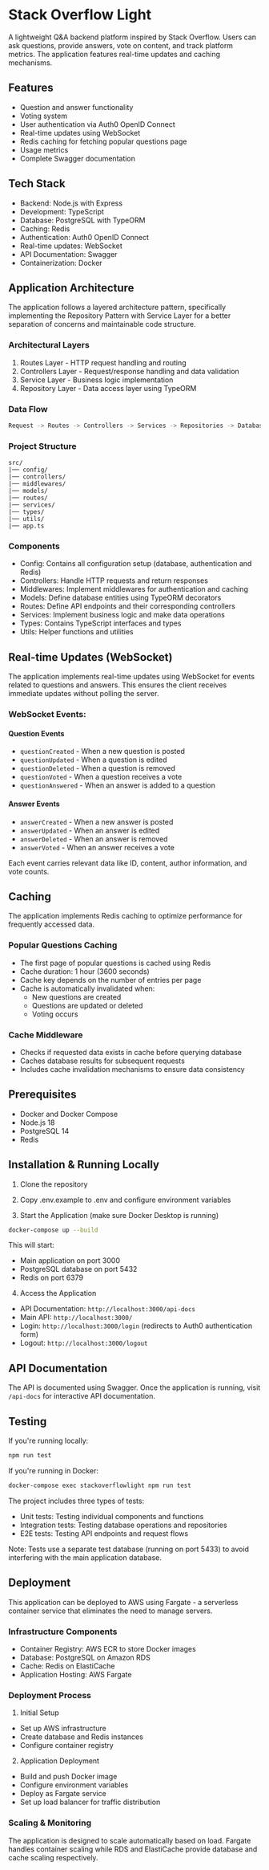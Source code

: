 # Stack Overflow Light
A lightweight Q&A backend platform inspired by Stack Overflow. Users can ask questions, provide answers, vote on content, and track platform metrics. The application features real-time updates and caching mechanisms.

## Features
* Question and answer functionality
* Voting system
* User authentication via Auth0 OpenID Connect
* Real-time updates using WebSocket
* Redis caching for fetching popular questions page
* Usage metrics
* Complete Swagger documentation

## Tech Stack
* Backend: Node.js with Express
* Development: TypeScript
* Database: PostgreSQL with TypeORM
* Caching: Redis
* Authentication: Auth0 OpenID Connect
* Real-time updates: WebSocket
* API Documentation: Swagger
* Containerization: Docker

## Application Architecture
The application follows a layered architecture pattern, specifically implementing the Repository Pattern with Service Layer for a better separation of concerns and maintainable code structure.

### Architectural Layers
1. Routes Layer - HTTP request handling and routing
2. Controllers Layer - Request/response handling and data validation
3. Service Layer - Business logic implementation
4. Repository Layer - Data access layer using TypeORM

### Data Flow
```bash
Request -> Routes -> Controllers -> Services -> Repositories -> Database
```

### Project Structure
```
src/
|── config/            
|── controllers/        
|── middlewares/        
|── models/              
|── routes/             
|── services/            
|── types/               
|── utils/               
|── app.ts               
```

### Components
* Config: Contains all configuration setup (database, authentication and Redis)
* Controllers: Handle HTTP requests and return responses
* Middlewares: Implement middlewares for authentication and caching
* Models: Define database entities using TypeORM decorators
* Routes: Define API endpoints and their corresponding controllers
* Services: Implement business logic and make data operations
* Types: Contains TypeScript interfaces and types
* Utils: Helper functions and utilities

## Real-time Updates (WebSocket)

The application implements real-time updates using WebSocket for events related to questions and answers. This ensures the client receives immediate updates without polling the server.

### WebSocket Events:

#### Question Events
* `questionCreated` - When a new question is posted
* `questionUpdated` - When a question is edited
* `questionDeleted` - When a question is removed
* `questionVoted` - When a question receives a vote
* `questionAnswered` - When an answer is added to a question

#### Answer Events
* `answerCreated` - When a new answer is posted
* `answerUpdated` - When an answer is edited
* `answerDeleted` - When an answer is removed
* `answerVoted` - When an answer receives a vote

Each event carries relevant data like ID, content, author information, and vote counts.

## Caching

The application implements Redis caching to optimize performance for frequently accessed data.

### Popular Questions Caching
* The first page of popular questions is cached using Redis
* Cache duration: 1 hour (3600 seconds)
* Cache key depends on the number of entries per page
* Cache is automatically invalidated when:
  * New questions are created
  * Questions are updated or deleted
  * Voting occurs

### Cache Middleware
* Checks if requested data exists in cache before querying database
* Caches database results for subsequent requests
* Includes cache invalidation mechanisms to ensure data consistency

## Prerequisites
* Docker and Docker Compose
* Node.js 18 
* PostgreSQL 14
* Redis

## Installation & Running Locally
1. Clone the repository

2. Copy .env.example to .env and configure environment variables

3. Start the Application (make sure Docker Desktop is running)
```bash
docker-compose up --build
```
This will start:
* Main application on port 3000
* PostgreSQL database on port 5432
* Redis on port 6379
4. Access the Application
* API Documentation: `http://localhost:3000/api-docs`
* Main API: `http://localhost:3000/`
* Login: `http://localhost:3000/login` (redirects to Auth0 authentication form)
* Logout: `http://localhost:3000/logout`

## API Documentation
The API is documented using Swagger. Once the application is running, visit `/api-docs` for interactive API documentation.

## Testing
If you're running locally:
```bash
npm run test
```
If you're running in Docker:
```bash
docker-compose exec stackoverflowlight npm run test
```
The project includes three types of tests:

* Unit tests: Testing individual components and functions
* Integration tests: Testing database operations and repositories
* E2E tests: Testing API endpoints and request flows

Note: Tests use a separate test database (running on port 5433) to avoid interfering with the main application database.

## Deployment
This application can be deployed to AWS using Fargate - a serverless container service that eliminates the need to manage servers.

### Infrastructure Components
* Container Registry: AWS ECR to store Docker images
* Database: PostgreSQL on Amazon RDS
* Cache: Redis on ElastiCache
* Application Hosting: AWS Fargate

### Deployment Process
1. Initial Setup
* Set up AWS infrastructure
* Create database and Redis instances
* Configure container registry
2. Application Deployment
* Build and push Docker image
* Configure environment variables
* Deploy as Fargate service
* Set up load balancer for traffic distribution

### Scaling & Monitoring
The application is designed to scale automatically based on load. Fargate handles container scaling while RDS and ElastiCache provide database and cache scaling respectively.